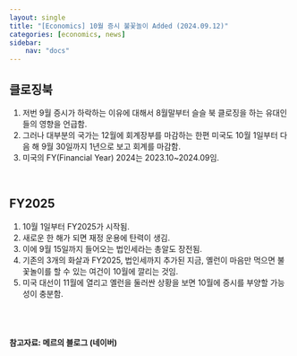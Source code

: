 ```yaml
---
layout: single
title: "[Economics] 10월 증시 불꽃놀이 Added (2024.09.12)"
categories: [economics, news]
sidebar:
    nav: "docs"
---
```


## 클로징북
1. 저번 9월 증시가 하락하는 이유에 대해서 8월말부터 슬슬 북 클로징을 하는 유대인들의 영향을 언급함.
1. 그러나 대부분의 국가는 12월에 회계장부를 마감하는 한편 미국도 10월 1일부터 다음 해 9월 30일까지 1년으로 보고 회계를 마감함.
1. 미국의 FY(Financial Year) 2024는 2023.10~2024.09임.

<br/>

## FY2025 
1. 10월 1일부터 FY2025가 시작됨.
1. 새로운 한 해가 되면 재정 운용에 탄력이 생김.
1. 이에 9월 15일까지 들어오는 법인세라는 총알도 장전됨.
1. 기존의 3개의 화살과 FY2025, 법인세까지 추가된 지금, 옐런이 마음만 먹으면 불꽃놀이를 할 수 있는 여건이 10월에 깔리는 것임.
1. 미국 대선이 11월에 열리고 옐런을 둘러싼 상황을 보면 10월에 증시를 부양할 가능성이 충분함.


<br/>
<br/>

#### 참고자료: 메르의 블로그 (네이버) 